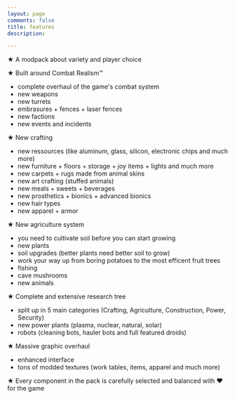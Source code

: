 ```yaml
---
layout: page
comments: false
title: features
description: 

---
```


★ A modpack about variety and player choice     

★ Built around Combat Realism™    
 - complete overhaul of the game's combat system    
 - new weapons    
 - new turrets    
 - embrasures + fences + laser fences    
 - new factions    
 - new events and incidents    
 
★ New crafting       
 - new ressources (like aluminum, glass, silicon, electronic chips and much more)  
 - new furniture + floors + storage + joy items + lights and much more  
 - new carpets + rugs made from animal skins   
 - new art crafting (stuffed animals)   
 - new meals + sweets + beverages   
 - new prosthetics + bionics + advanced bionics   
 - new hair types   
 - new apparel + armor   
 
★ New agriculture system     
 - you need to cultivate soil before you can start growing   
 - new plants    
 - soil upgrades (better plants need better soil to grow)   
 - work your way up from boring potatoes to the most efficent fruit trees   
 - fishing   
 - cave mushrooms   
 - new animals   
 
★ Complete and extensive research tree       
 - split up in 5 main categories (Crafting, Agriculture, Construction, Power, Security)   
 - new power plants (plasma, nuclear, natural, solar)   
 - robots (cleaning bots, hauler bots and full featured droids)   

★ Massive graphic overhaul   
 - enhanced interface   
 - tons of modded textures (work tables, items, apparel and much more)   

★ Every component in the pack is carefully selected and balanced with ❤ for the game
